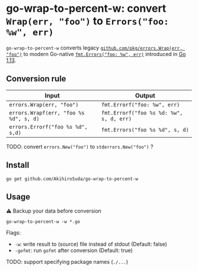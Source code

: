 # go-wrap-to-percent-w: convert `Wrap(err, "foo")` to `Errors("foo: %w", err)`

`go-wrap-to-percent-w` converts legacy [`github.com/pkg/errors.Wrap(err, "foo")`](https://pkg.go.dev/github.com/pkg/errors#Wrap)
to modern Go-native [`fmt.Errors("foo: %w", err)`](https://pkg.go.dev/fmt#Errorf)
introduced in [Go 1.13](https://go.dev/blog/go1.13-errors).

## Conversion rule

| Input                                  | Output                                   |
| -------------------------------------- | ---------------------------------------- |
| `errors.Wrap(err, "foo")`              | `fmt.Errorf("foo: %w", err)`             |
| `errors.Wrapf(err, "foo %s %d", s, d)` | `fmt.Errorf("foo %s %d: %w", s, d, err)` |
| `errors.Errorf("foo %s %d", s,d)`      | `fmt.Errors("foo %s %d", s, d)`          |

TODO: convert `errors.New("foo")` to `stderrors.New("foo")` ?

## Install

```console
go get github.com/AkihiroSuda/go-wrap-to-percent-w
```

## Usage
:warning: Backup your data before conversion

```console
go-wrap-to-percent-w -w *.go
```

Flags:
- `-w`: write result to (source) file instead of stdout (Default: false)
- `-gofmt`: run `gofmt` after conversion (Default: true)

TODO: support specifying package names (`./...`)
